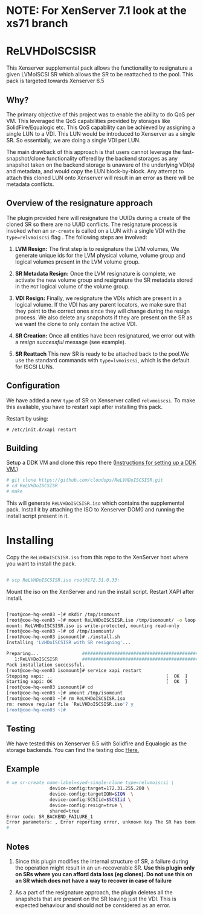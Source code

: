 
# NOTE: For XenServer 7.1 look at the xs71 branch

# ReLVHDoISCSISR

This Xenserver supplemental pack allows the functionality to resignature a
given LVMoISCSI SR which allows the SR to be reattached to the pool. This pack
is targeted towards Xenserver 6.5


## Why? 

The primary objective of this project was to enable the ability to do QoS per
VM.  This leveraged the QoS capabilities provided by storages like
SolidFire/Equalogic etc.  This QoS capability can be achieved by assigning a
single LUN to a VDI. This LUN would be introduced to Xenserver as a single SR.
So essentially, we are doing a single VDI per LUN.

The main drawback of this approach is that users cannot leverage the
fast-snapshot/clone functionality offered by the backend storages as any
snapshot taken on the backend storage is unaware of the underlying VDI(s) and
metadata, and would copy the LUN block-by-block. Any attempt to attach this
cloned LUN onto Xenserver will result in an error as there will be metadata
conflicts.

## Overview of the resignature approach

The plugin provided here will resignature the UUIDs during a create of
the cloned SR so there are no UUID conflicts. The resignature process is
invoked when an `sr-create` is called on a LUN with a single VDI with the
`type=relvmoiscsi` flag . The following steps are involved:

1. **LVM Resign:** The first step is to resignature the LVM volumes, We generate
   unique ids for the LVM physical volume, volume group and logical volumes
   present in the LVM volume group.

1. **SR Metadata Resign:** Once the LVM resignature is complete, we activate
   the new volume group and resignature the SR metadata stored in the `MGT`
   logical volume of the volume group.

1. **VDI Resign:** Finally, we resignature the VDIs which are present in a
   logical volume. If the VDI has any parent locators, we make sure that they
   point to the correct ones since they will change during the resign process.  We
   also delete any snapshots if they are present on the SR as we want the clone
   to only contain the active VDI. 

1. **SR Creation:** Once all entities have been resignatured, we error out with 
   a _resign successful_ message (see example).

1. **SR Reattach** This new SR is ready to be attached back to the pool.We  use
   the standard commands with  `type=lvmoiscsi`, which is the default for ISCSI
   LUNs.

## Configuration 

We have added a new `type` of SR on Xenserver called `relvmoiscsi`. To make this 
avaliable, you have to restart xapi after installing this pack.

Restart by using:

```
# /etc/init.d/xapi restart
```

## Building 

Setup a DDK VM and clone this repo there ([Instructions for setting up a DDK VM.](http://support.citrix.com/servlet/KbServlet/download/38324-102-714674/XenServer-6.5.0_Supplemental%20Packs%20and%20the%20DDK%20Guide.pdf))

``` bash
# git clone https://github.com/cloudops/ReLVHDoISCSISR.git
# cd ReLVHDoISCSISR
# make
```

This will generate `ReLVHDoISCSISR.iso` which contains the supplemental pack.
Install it by attaching the ISO to Xenserver DOM0 and running the install
script present in it. 

# Installing
Copy the `ReLVHDoISCSISR.iso` from this repo to the XenServer host where you want to install the pack. 

```bash

# scp ReLVHDoISCSISR.iso root@172.31.0.33:

```

Mount the iso on the XenServer and run the install script. Restart XAPI after install. 

```bash

[root@coe-hq-xen03 ~]# mkdir /tmp/isomount
[root@coe-hq-xen03 ~]# mount ReLVHDoISCSISR.iso /tmp/isomount/ -o loop
mount: ReLVHDoISCSISR.iso is write-protected, mounting read-only
[root@coe-hq-xen03 ~]# cd /tmp/isomount/
[root@coe-hq-xen03 isomount]# ./install.sh 
Installing 'LVHDoISCSISR with SR resigning'...

Preparing...                ########################################### [100%]
   1:ReLVHDoISCSISR         ########################################### [100%]
Pack installation successful.
[root@coe-hq-xen03 isomount]# service xapi restart
Stopping xapi: ..                                          [  OK  ]
Starting xapi: OK                                          [  OK  ]
[root@coe-hq-xen03 isomount]# cd
[root@coe-hq-xen03 ~]# umount /tmp/isomount 
[root@coe-hq-xen03 ~]# rm ReLVHDoISCSISR.iso 
rm: remove regular file `ReLVHDoISCSISR.iso'? y
[root@coe-hq-xen03 ~]# 

```

## Testing

We have tested this on Xenserver 6.5 with Solidfire and Equalogic as the storage
backends. You can find the testing doc [Here.](docs/xenserver-testing.pdf)

## Example 

```bash
# xe sr-create name-label=syed-single-clone type=relvmoiscsi \
                device-config:target=172.31.255.200 \
                device-config:targetIQN=$IQN  \
                device-config:SCSIid=$SCSIid \
                device-config:resign=true \
                shared=true 
Error code: SR_BACKEND_FAILURE_1
Error parameters: , Error reporting error, unknown key The SR has been successfully resigned. Use the lvmoiscsi type to attach it,
#
```

## Notes
1. Since this plugin modifies the internal structure of SR, a failure during the operation might result in an un-recoverable SR. **Use this plugin only on 
SRs where you can afford data loss (eg clones). Do not use this on an SR which does not have a way to recover in case of failure**

1. As a part of the resignature approach, the plugin deletes all the snapshots that are present on the SR leaving just the VDI. This is expected behaviour 
and should not be considered as an error.
